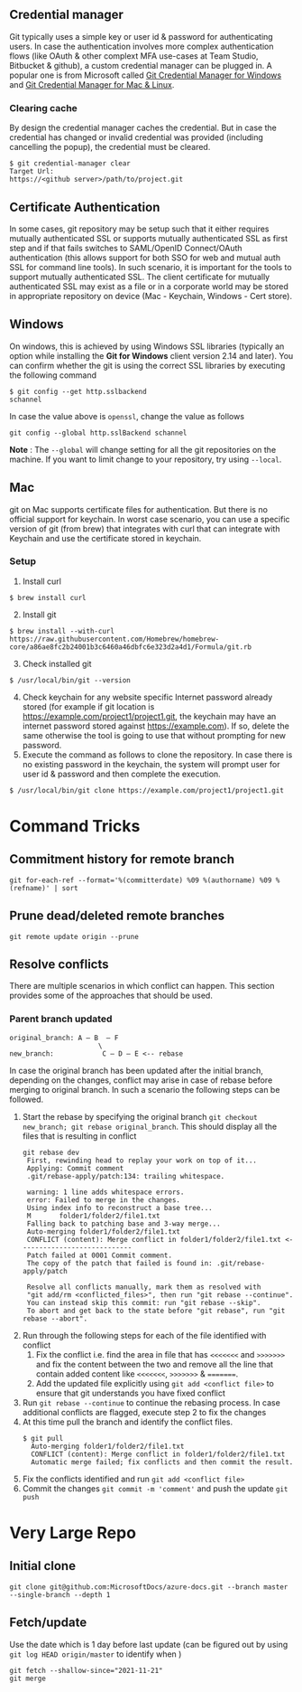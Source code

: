 
## Credential manager

Git typically uses a simple key or user id & password for authenticating users. In case the authentication involves more complex authentication flows (like OAuth & other complext MFA use-cases at Team Studio, Bitbucket & github), a custom credential manager can be plugged in. A popular one is from Microsoft called [Git Credential Manager for Windows](https://github.com/Microsoft/Git-Credential-Manager-for-Windows) and [Git Credential Manager for Mac & Linux](https://github.com/microsoft/Git-Credential-Manager-for-Mac-and-Linux).

### Clearing cache

By design the credential manager caches the credential. But in case the credential has changed or invalid credential was provided (including cancelling the popup), the credential must be cleared.

```console
$ git credential-manager clear
Target Url:
https://<github server>/path/to/project.git
```

## Certificate Authentication

In some cases, git repository may be setup such that it either requires mutually authenticated SSL or supports mutually authenticated SSL as first step and if that fails switches to SAML/OpenID Connect/OAuth authentication (this allows support for both SSO for web and mutual auth SSL for command line tools).
In such scenario, it is important for the tools to support mutually authenticated SSL. The client certificate for mutually authenticated SSL may exist as a file or in a corporate world may be stored in appropriate repository on device (Mac - Keychain, Windows - Cert store).

## Windows

On windows, this is achieved by using Windows SSL libraries (typically an option while installing the **Git for Windows** client version 2.14 and later). You can confirm whether the git is using the correct SSL libraries by executing the following command

```console
$ git config --get http.sslbackend
schannel
```
In case the value above is `openssl`, change the value as follows
```
git config --global http.sslBackend schannel
```
**Note** : The `--global` will change setting for all the git repositories on the machine. If you want to limit change to your repository, try using `--local`.

## Mac

git on Mac supports certificate files for authentication. But there is no official support for keychain. In worst case scenario, you can use a specific version of git (from brew) that integrates with curl that can integrate with Keychain and use the certificate stored in keychain.

### Setup

1. Install curl
```console
$ brew install curl
```
2. Install git
```console
$ brew install --with-curl https://raw.githubusercontent.com/Homebrew/homebrew-core/a86ae8fc2b24001b3c6460a46dbfc6e323d2a4d1/Formula/git.rb
```
3. Check installed git
```console
$ /usr/local/bin/git --version
```
4. Check keychain for any website specific Internet password already stored (for example if git location is https://example.com/project1/project1.git, the keychain may have an internet password stored against https://example.com). If so, delete the same otherwise the tool is going to use that without prompting for new password.
5. Execute the command as follows to clone the repository. In case there is no existing password in the keychain, the system will prompt user for user id & password and then complete the execution.
```console
$ /usr/local/bin/git clone https://example.com/project1/project1.git
```

# Command Tricks

## Commitment history for remote branch

```
git for-each-ref --format='%(committerdate) %09 %(authorname) %09 %(refname)' | sort
```

## Prune dead/deleted remote branches
```
git remote update origin --prune
```

## Resolve conflicts
There are multiple scenarios in which conflict can happen. This section provides some of the approaches that should be used.
### Parent branch updated
```
original_branch: A – B  – F  
                      \
new_branch:            C – D – E <-- rebase
```
In case the original branch has been updated after the initial branch, depending on the changes, conflict may arise in case of rebase before merging to original branch. In such a scenario the following steps can be followed.

1. Start the rebase by specifying the original branch `git checkout new_branch; git rebase original_branch`. This should display all the files that is resulting in conflict
    ```
    git rebase dev
     First, rewinding head to replay your work on top of it...
     Applying: Commit comment
     .git/rebase-apply/patch:134: trailing whitespace.

     warning: 1 line adds whitespace errors.
     error: Failed to merge in the changes. 
     Using index info to reconstruct a base tree...
     M       folder1/folder2/file1.txt              
     Falling back to patching base and 3-way merge...
     Auto-merging folder1/folder2/file1.txt
     CONFLICT (content): Merge conflict in folder1/folder2/file1.txt <----------------------------
     Patch failed at 0001 Commit comment.
     The copy of the patch that failed is found in: .git/rebase-apply/patch

     Resolve all conflicts manually, mark them as resolved with
     "git add/rm <conflicted_files>", then run "git rebase --continue".
     You can instead skip this commit: run "git rebase --skip".
     To abort and get back to the state before "git rebase", run "git rebase --abort".
    ```
2. Run through the following steps for each of the file identified with conflict
     1. Fix the conflict i.e. find the area in file that has `<<<<<<<` and `>>>>>>>` and fix the content between the two and remove all the line that contain added content like `<<<<<<<`,  `>>>>>>>` & `=======`.
     2. Add the updated file explicitly using `git add <conflict file>` to ensure that git understands you have fixed conflict
3. Run `git rebase --continue` to continue the rebasing process. In case additional conflicts are flagged, execute step 2 to fix the changes
4. At this time pull the branch and identify the conflict files.
    ```
    $ git pull
      Auto-merging folder1/folder2/file1.txt
      CONFLICT (content): Merge conflict in folder1/folder2/file1.txt
      Automatic merge failed; fix conflicts and then commit the result.
    ```
5. Fix the conflicts identified and run `git add <conflict file>`
6. Commit the changes `git commit -m 'comment'` and push the update `git push`

# Very Large Repo

## Initial clone

```
git clone git@github.com:MicrosoftDocs/azure-docs.git --branch master --single-branch --depth 1
```

## Fetch/update

Use the date which is 1 day before last update (can be figured out by using `git log HEAD origin/master` to identify when )
```
git fetch --shallow-since="2021-11-21"
git merge
```

